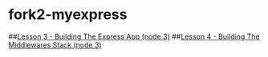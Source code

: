 fork2-myexpress
==============
##[Lesson 3 - Building The Express App (node 3)](https://gist.github.com/hayeah/8f30bbc9e13761e8d9ed)
##[Lesson 4 - Building The Middlewares Stack (node 3)](https://gist.github.com/hayeah/6bbe2bebf58ec9ae889a)